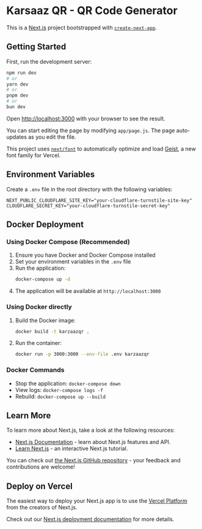 # Karsaaz QR - QR Code Generator

This is a [Next.js](https://nextjs.org) project bootstrapped with [`create-next-app`](https://nextjs.org/docs/app/api-reference/cli/create-next-app).

## Getting Started

First, run the development server:

```bash
npm run dev
# or
yarn dev
# or
pnpm dev
# or
bun dev
```

Open [http://localhost:3000](http://localhost:3000) with your browser to see the result.

You can start editing the page by modifying `app/page.js`. The page auto-updates as you edit the file.

This project uses [`next/font`](https://nextjs.org/docs/app/building-your-application/optimizing/fonts) to automatically optimize and load [Geist](https://vercel.com/font), a new font family for Vercel.

## Environment Variables

Create a `.env` file in the root directory with the following variables:

```env
NEXT_PUBLIC_CLOUDFLARE_SITE_KEY="your-cloudflare-turnstile-site-key"
CLOUDFLARE_SECRET_KEY="your-cloudflare-turnstile-secret-key"
```

## Docker Deployment

### Using Docker Compose (Recommended)

1. Ensure you have Docker and Docker Compose installed
2. Set your environment variables in the `.env` file
3. Run the application:
   ```bash
   docker-compose up -d
   ```
4. The application will be available at `http://localhost:3000`

### Using Docker directly

1. Build the Docker image:
   ```bash
   docker build -t karzaazqr .
   ```
2. Run the container:
   ```bash
   docker run -p 3000:3000 --env-file .env karzaazqr
   ```

### Docker Commands

- Stop the application: `docker-compose down`
- View logs: `docker-compose logs -f`
- Rebuild: `docker-compose up --build`

## Learn More

To learn more about Next.js, take a look at the following resources:

- [Next.js Documentation](https://nextjs.org/docs) - learn about Next.js features and API.
- [Learn Next.js](https://nextjs.org/learn) - an interactive Next.js tutorial.

You can check out [the Next.js GitHub repository](https://github.com/vercel/next.js) - your feedback and contributions are welcome!

## Deploy on Vercel

The easiest way to deploy your Next.js app is to use the [Vercel Platform](https://vercel.com/new?utm_medium=default-template&filter=next.js&utm_source=create-next-app&utm_campaign=create-next-app-readme) from the creators of Next.js.

Check out our [Next.js deployment documentation](https://nextjs.org/docs/app/building-your-application/deploying) for more details.
